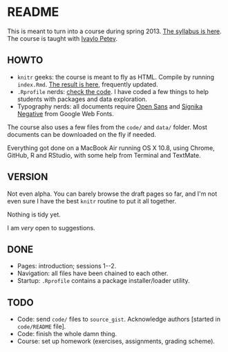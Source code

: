 # README

This is meant to turn into a course during spring 2013. [The syllabus is here](ida/raw/master/syllabus.pdf). The course is taught with [Ivaylo Petev](http://ipetev.org/).

## HOWTO

* `knitr` geeks: the course is meant to fly as HTML. Compile by running `index.Rmd`. [The result is here](http://f.briatte.org/teaching/ida/), frequently updated.
* `.Rprofile` nerds: [check the code](https://github.com/briatte/ida/blob/master/.Rprofile). I have coded a few things to help students with packages and data exploration.
* Typography nerds: all documents require [Open Sans](https://www.google.com/webfonts#UsePlace:use/Collection:Open+Sans) and [Signika Negative](https://www.google.com/webfonts#UsePlace:use/Collection:Signika+Negative) from Google Web Fonts.

The course also uses a few files from the `code/` and `data/` folder. Most documents can be downloaded on the fly if needed.

Everything got done on a MacBook Air running OS X 10.8, using Chrome, GitHub, R and RStudio, with some help from Terminal and TextMate.

## VERSION

Not even alpha. You can barely browse the draft pages so far, and I'm not even sure I have the best `knitr` routine to put it all together.

Nothing is tidy yet.

I am *very* open to suggestions.

## DONE

- Pages: introduction; sessions 1--2.
- Navigation: all files have been chained to each other.
- Startup: `.Rprofile` contains a package installer/loader utility.

## TODO

- Code: send `code/` files to `source_gist`. Acknowledge authors [started in `code/README` file].
- Code: finish the whole damn thing.
- Course: set up homework (exercises, assignments, grading scheme).
